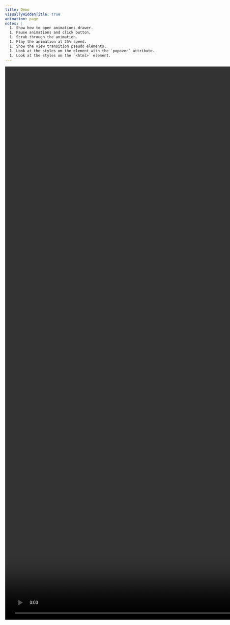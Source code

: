 ```yaml
---
title: Demo
visuallyHiddenTitle: true
animation: page
notes: |
  1. Show how to open animations drawer.
  1. Pause animations and click button.
  1. Scrub through the animation.
  1. Play the animation at 25% speed.
  1. Show the view transition pseudo elements.
  1. Look at the styles on the element with the `popover` attribute.
  1. Look at the styles on the `<html>` element.
---
```


<video
	src="/SD-VT-demo.mp4"
	aria-labelledby="video-label"
	controls
	playsinline
	muted
	autoplay
	width="2880"
	height="1800"></video>

<div id="video-label" hidden>

A video where I:

1. Show how to open the animations drawer in Chrome dev tools.
1. Pause animations and click the button that triggers the view transition.
1. Scrub through the animations.
1. Play the animations at 25% speed.
1. Show the view transitions pseudo elements.
1. Look at the styles on the element with the `popover` attribute.
1. Look at the styles on the `<html>` element.

</div>
<style>
	p:has(video) {
		max-inline-size: none;
	}
	video {
		box-shadow: var(--shadow-4);
		border: var(--border-size-1) solid var(--surface-2);
		border-radius: var(--radius-conditional-3);
		max-block-size: calc(100svb - (var(--size-3) * 2));
		inline-size: fit-content;
	}
	main {
		padding: var(--size-3);
	}
</style>

